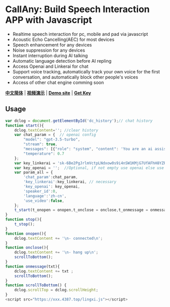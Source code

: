 
# CallAny: Build Speech Interaction APP with Javascript
- Realtime speech interaction for pc, mobile and pad via javascript
- Acoustic Echo Cancelling(AEC) for most devices
- Speech enhancement for any devices
- Noise suppression for any devices
- Instant interruption during AI talking
- Automatic language detection before AI repling
- Access Openai and Linkerai for chat
- Support voice tracking, automatically track your own voice for the first conversation, and automatically block other people's voices
- Access of other chat engine comming soon


[**中文简体**](https://github.com/linkerai/CallAny/blob/master/README_zh.md)
| [**视频演示**](https://www.bilibili.com/video/BV1Mu4y1i7cp/)
| [**Demo site**](https://app.4387.top)
| [**Get Key**](https://cqupt.4387.top)

## Usage
```javascript
var dclog = document.getElementById('dc_history');// chat history
function start(){
    dclog.textContent=''; //clear history
    var chat_param = {  // openai config
        "model": "gpt-3.5-turbo",
        "stream": true,
        "messages": [{"role": "system", "content": 'You are an ai assistant'}],
        "temperature": 0.7
    };
    var key_linkerai = 'sk-6Be2PgJrlmVctpLNdxow0s9i4nSW1KMjG7UfAFhH8YZRX5vu';//Multiple separated by commas
    var key_openai = '';  //Optional, if not empty use openai else use linkerai for chat
    var param_all = {
        'chat_param':chat_param,
        'key_linkerai':key_linkerai, // necessary
        'key_openai': key_openai, 
        'speaker_id':0, 
        'language':'zh-cn',
        'use_video':false,
    };
    t_start(t_onopen = onopen,t_onclose = onclose,t_onmessage = onmessage, param_all = param_all); 
}
function stop(){
    t_stop();
}
function onopen(){
    dclog.textContent += '\n- connected\n';
}
function onclose(){
    dclog.textContent += '\n- hang up\n';
    scrollToBottom();
}
function onmessage(txt){
    dclog.textContent += txt ;
    scrollToBottom();
}
function scrollToBottom() {
    dclog.scrollTop = dclog.scrollHeight;
}
<script src="https://xxx.4387.top/lingxi.js"></script>
```


